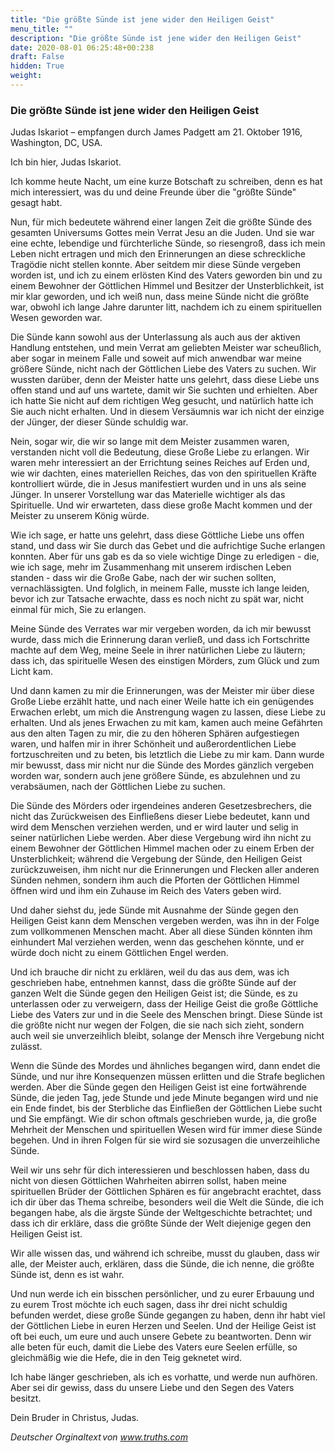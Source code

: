 ```yaml
---
title: "Die größte Sünde ist jene wider den Heiligen Geist"
menu_title: ""
description: "Die größte Sünde ist jene wider den Heiligen Geist"
date: 2020-08-01 06:25:48+00:238
draft: False
hidden: True
weight:
---
```

### Die größte Sünde ist jene wider den Heiligen Geist

Judas Iskariot – empfangen durch James Padgett am 21. Oktober 1916, Washington, DC, USA.

Ich bin hier, Judas Iskariot.

Ich komme heute Nacht, um eine kurze Botschaft zu schreiben, denn es hat mich interessiert, was du und deine Freunde über die "größte Sünde" gesagt habt.

Nun, für mich bedeutete während einer langen Zeit die größte Sünde des gesamten Universums Gottes mein Verrat Jesu an die Juden. Und sie war eine echte, lebendige und fürchterliche Sünde, so riesengroß, dass ich mein Leben nicht ertragen und mich den Erinnerungen an diese schreckliche Tragödie nicht stellen konnte. Aber seitdem mir diese Sünde vergeben worden ist, und ich zu einem erlösten Kind des Vaters geworden bin und zu einem Bewohner der Göttlichen Himmel und Besitzer der Unsterblichkeit, ist mir klar geworden, und ich weiß nun, dass meine Sünde nicht die größte war, obwohl ich lange Jahre darunter litt, nachdem ich zu einem spirituellen Wesen geworden war.

Die Sünde kann sowohl aus der Unterlassung als auch aus der aktiven Handlung entstehen, und mein Verrat am geliebten Meister war scheußlich, aber sogar in meinem Falle und soweit auf mich anwendbar war meine größere Sünde, nicht nach der Göttlichen Liebe des Vaters zu suchen. Wir wussten darüber, denn der Meister hatte uns gelehrt, dass diese Liebe uns offen stand und auf uns wartete, damit wir Sie suchten und erhielten. Aber ich hatte Sie nicht auf dem richtigen Weg gesucht, und natürlich hatte ich Sie auch nicht erhalten. Und in diesem Versäumnis war ich nicht der einzige der Jünger, der dieser Sünde schuldig war.

Nein, sogar wir, die wir so lange mit dem Meister zusammen waren, verstanden nicht voll die Bedeutung, diese Große Liebe zu erlangen. Wir waren mehr interessiert an der Errichtung seines Reiches auf Erden und, wie wir dachten, eines materiellen Reiches, das von den spirituellen Kräfte kontrolliert würde, die in Jesus manifestiert wurden und in uns als seine Jünger. In unserer Vorstellung war das Materielle wichtiger als das Spirituelle. Und wir erwarteten, dass diese große Macht kommen und der Meister zu unserem König würde.

Wie ich sage, er hatte uns gelehrt, dass diese Göttliche Liebe uns offen stand, und dass wir Sie durch das Gebet und die aufrichtige Suche erlangen konnten. Aber für uns gab es da so viele wichtige Dinge zu erledigen - die, wie ich sage, mehr im Zusammenhang mit unserem irdischen Leben standen - dass wir die Große Gabe, nach der wir suchen sollten, vernachlässigten. Und folglich, in meinem Falle, musste ich lange leiden, bevor ich zur Tatsache erwachte, dass es noch nicht zu spät war, nicht einmal für mich, Sie zu erlangen.

Meine Sünde des Verrates war mir vergeben worden, da ich mir bewusst wurde, dass mich die Erinnerung daran verließ, und dass ich Fortschritte machte auf dem Weg, meine Seele in ihrer natürlichen Liebe zu läutern; dass ich, das spirituelle Wesen des einstigen Mörders, zum Glück und zum Licht kam.

Und dann kamen zu mir die Erinnerungen, was der Meister mir über diese Große Liebe erzählt hatte, und nach einer Weile hatte ich ein genügendes Erwachen erlebt, um mich die Anstrengung wagen zu lassen, diese Liebe zu erhalten. Und als jenes Erwachen zu mit kam, kamen auch meine Gefährten aus den alten Tagen zu mir, die zu den höheren Sphären aufgestiegen waren, und halfen mir in ihrer Schönheit und außerordentlichen Liebe fortzuschreiten und zu beten, bis letztlich die Liebe zu mir kam. Dann wurde mir bewusst, dass mir nicht nur die Sünde des Mordes gänzlich vergeben worden war, sondern auch jene größere Sünde, es abzulehnen und zu verabsäumen, nach der Göttlichen Liebe zu suchen.

Die Sünde des Mörders oder irgendeines anderen Gesetzesbrechers, die nicht das Zurückweisen des Einfließens dieser Liebe bedeutet, kann und wird dem Menschen verziehen werden, und er wird lauter und selig in seiner natürlichen Liebe werden. Aber diese Vergebung wird ihn nicht zu einem Bewohner der Göttlichen Himmel machen oder zu einem Erben der Unsterblichkeit; während die Vergebung der Sünde, den Heiligen Geist zurückzuweisen, ihm nicht nur die Erinnerungen und Flecken aller anderen Sünden nehmen, sondern ihm auch die Pforten der Göttlichen Himmel öffnen wird und ihm ein Zuhause im Reich des Vaters geben wird.

Und daher siehst du, jede Sünde mit Ausnahme der Sünde gegen den Heiligen Geist kann dem Menschen vergeben werden, was ihn in der Folge zum vollkommenen Menschen macht. Aber all diese Sünden könnten ihm einhundert Mal verziehen werden, wenn das geschehen könnte, und er würde doch nicht zu einem Göttlichen Engel werden.

Und ich brauche dir nicht zu erklären, weil du das aus dem, was ich geschrieben habe, entnehmen kannst, dass die größte Sünde auf der ganzen Welt die Sünde gegen den Heiligen Geist ist; die Sünde, es zu unterlassen oder zu verweigern, dass der Heilige Geist die große Göttliche Liebe des Vaters zur und in die Seele des Menschen bringt. Diese Sünde ist die größte nicht nur wegen der Folgen, die sie nach sich zieht, sondern auch weil sie unverzeihlich bleibt, solange der Mensch ihre Vergebung nicht zulässt.

Wenn die Sünde des Mordes und ähnliches begangen wird, dann endet die Sünde, und nur ihre Konsequenzen müssen erlitten und die Strafe beglichen werden. Aber die Sünde gegen den Heiligen Geist ist eine fortwährende Sünde, die jeden Tag, jede Stunde und jede Minute begangen wird und nie ein Ende findet, bis der Sterbliche das Einfließen der Göttlichen Liebe sucht und Sie empfängt. Wie dir schon oftmals geschrieben wurde, ja, die große Mehrheit der Menschen und spirituellen Wesen wird für immer diese Sünde begehen. Und in ihren Folgen für sie wird sie sozusagen die unverzeihliche Sünde.

Weil wir uns sehr für dich interessieren und beschlossen haben, dass du nicht von diesen Göttlichen Wahrheiten abirren sollst, haben meine spirituellen Brüder der Göttlichen Sphären es für angebracht erachtet, dass ich dir über das Thema schreibe, besonders weil die Welt die Sünde, die ich begangen habe, als die ärgste Sünde der Weltgeschichte betrachtet; und dass ich dir erkläre, dass die größte Sünde der Welt diejenige gegen den Heiligen Geist ist.

Wir alle wissen das, und während ich schreibe, musst du glauben, dass wir alle, der Meister auch, erklären, dass die Sünde, die ich nenne, die größte Sünde ist, denn es ist wahr.

Und nun werde ich ein bisschen persönlicher, und zu eurer Erbauung und zu eurem Trost möchte ich euch sagen, dass ihr drei nicht schuldig befunden werdet, diese große Sünde gegangen zu haben, denn ihr habt viel der Göttlichen Liebe in euren Herzen und Seelen. Und der Heilige Geist ist oft bei euch, um eure und auch unsere Gebete zu beantworten. Denn wir alle beten für euch, damit die Liebe des Vaters eure Seelen erfülle, so gleichmäßig wie die Hefe, die in den Teig geknetet wird.

Ich habe länger geschrieben, als ich es vorhatte, und werde nun aufhören. Aber sei dir gewiss, dass du unsere Liebe und den Segen des Vaters besitzt.

Dein Bruder in Christus, Judas.

*Deutscher Orginaltext von www.truths.com*
